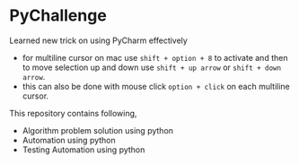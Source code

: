 # PyChallenge

Learned new trick on using PyCharm effectively

- for multiline cursor on mac use `shift + option + 8` to activate and then to move selection up and down use `shift + up arrow` or `shift + down arrow`.
- this can also be done with mouse click `option + click` on each multiline cursor.


This repository contains following,

- Algorithm problem solution using python
- Automation using python
- Testing Automation using python